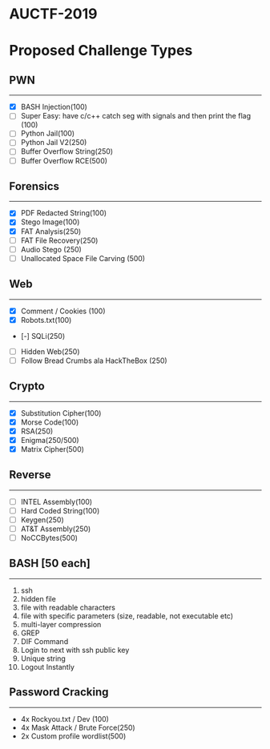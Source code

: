 # AUCTF-2019

# Proposed Challenge Types


## PWN
----------
- [x] BASH Injection(100)
- [ ] Super Easy: have c/c++ catch seg with signals and then print the flag (100)
- [ ] Python Jail(100)
- [ ] Python Jail V2(250)
- [ ] Buffer Overflow String(250)
- [ ] Buffer Overflow RCE(500)

## Forensics
--------------
- [x] PDF Redacted String(100)
- [x] Stego Image(100)
- [x] FAT Analysis(250)
- [ ] FAT File Recovery(250)
- [ ] Audio Stego (250)
- [ ] Unallocated Space File Carving (500)

## Web
-----------
- [x] Comment / Cookies (100)
- [x] Robots.txt(100)
- [-] SQLi(250)
- [ ] Hidden Web(250)
- [ ] Follow Bread Crumbs ala HackTheBox (250)

## Crypto
-------------
- [x] Substitution Cipher(100)
- [x] Morse Code(100)
- [x] RSA(250)
- [x] Enigma(250/500)
- [x] Matrix Cipher(500)

## Reverse
--------------
- [ ] INTEL Assembly(100)
- [ ] Hard Coded String(100)
- [ ] Keygen(250)
- [ ] AT&T Assembly(250)
- [ ] NoCCBytes(500)

## BASH [50 each]
-----------
1. ssh
2. hidden file
3. file with readable characters
4. file with specific parameters (size, readable, not executable etc)
5. multi-layer compression
6. GREP
7. DIF Command
8. Login to next with ssh public key
9. Unique string
10. Logout Instantly

## Password Cracking
-----------------------
- 4x Rockyou.txt / Dev (100)
- 4x Mask Attack / Brute Force(250)
- 2x Custom profile wordlist(500)
